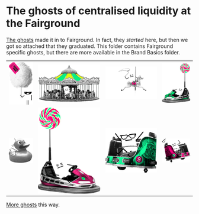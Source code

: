# The ghosts of centralised liquidity at the Fairground
[The ghosts](../../../1%20Vega%20Brand%20Basics/1F%20Vector%20Graphics/Ghosts%20Of%20Centralised%20Liquidity/) made it in to Fairground. In fact, they *started* here, but then we got so attached that they graduated. This folder contains Fairground specific ghosts, but there are more available in the Brand Basics folder.

|   |   |   |   |
| :------------: | :------------: | :------------: | :------------: |
|![Ghost](./Candy%20Floss%20Guy.png)|![Ghost](./Carousel%20Ghost.png)|![Ghost](./Carousel%20Horse.png)|![Ghost](./Green%20Dodgem.png)|
|![Ghost](./Hook-A-Duck.png)|![Ghost](./Pink%20Dodgem.png)|![Ghost](./Waltzer%20Green.png)|![Ghost](./Waltzer%20Pink.png)|

[More ghosts](../../../1%20Vega%20Brand%20Basics/1F%20Vector%20Graphics/Ghosts%20Of%20Centralised%20Liquidity/) this way.
